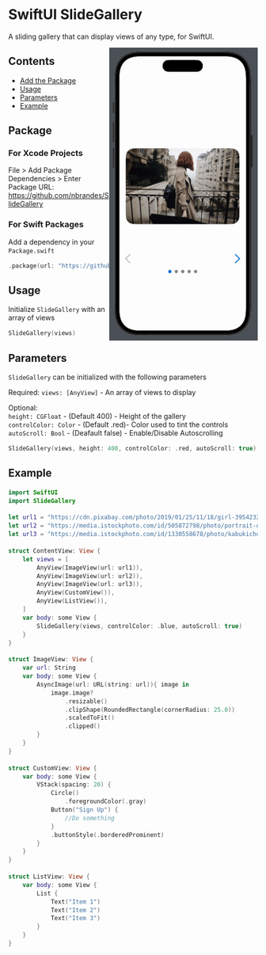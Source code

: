 # SwiftUI SlideGallery

A sliding gallery that can display views of any type, for SwiftUI.

<img src=https://raw.githubusercontent.com/nbrandes/SlideGallery/main/Docs/Media/slidegallery.gif width=300 align="right" />

## Contents

- [Add the Package](#package)
- [Usage](#usage)
- [Parameters](#parameters)
- [Example](#example)

## Package

### For Xcode Projects

File > Add Package Dependencies > Enter Package URL: https://github.com/nbrandes/SlideGallery

### For Swift Packages

Add a dependency in your `Package.swift`

```swift
.package(url: "https://github.com/nbrandes/SlideGallery.git"),
```

## Usage

Initialize `SlideGallery` with an array of views

```swift
SlideGallery(views)
```

## Parameters

`SlideGallery` can be initialized with the following parameters

Required:
`views: [AnyView]` - An array of views to display

Optional: \
`height: CGFloat` - (Default 400) - Height of the gallery \
`controlColor: Color` - (Default .red)- Color used to tint the controls \
`autoScroll: Bool` - (Deafault false) - Enable/Disable Autoscrolling
```swift
SlideGallery(views, height: 400, controlColor: .red, autoScroll: true)
```

## Example

```swift
import SwiftUI
import SlideGallery

let url1 = "https://cdn.pixabay.com/photo/2019/01/25/11/18/girl-3954232_1280.jpg"
let url2 = "https://media.istockphoto.com/id/505872798/photo/portrait-of-beautiful-girl-at-night.jpg?s=1024x1024&w=is&k=20&c=ERkdHgXzBQqhCx6C0D5WmEjbFcETV-xx2rtWX25rT50="
let url3 = "https://media.istockphoto.com/id/1330558678/photo/kabukicho-shinjuku-at-night.jpg?s=1024x1024&w=is&k=20&c=hVrI4ULidUBMzIBypa22-OvcTcFlmPu9xlXWHPD19b8="

struct ContentView: View {
    let views = [
        AnyView(ImageView(url: url1)),
        AnyView(ImageView(url: url2)),
        AnyView(ImageView(url: url3)),
        AnyView(CustomView()),
        AnyView(ListView()),
    ]
    var body: some View {
        SlideGallery(views, controlColor: .blue, autoScroll: true)
    }
}

struct ImageView: View {
    var url: String
    var body: some View {
        AsyncImage(url: URL(string: url)){ image in
            image.image?
                .resizable()
                .clipShape(RoundedRectangle(cornerRadius: 25.0))
                .scaledToFit()
                .clipped()
        }
    }
}

struct CustomView: View {
    var body: some View {
        VStack(spacing: 20) {
            Circle()
                .foregroundColor(.gray)
            Button("Sign Up") {
                //Do something
            }
            .buttonStyle(.borderedProminent)
        }
    }
}

struct ListView: View {
    var body: some View {
        List {
            Text("Item 1")
            Text("Item 2")
            Text("Item 3")
        }
    }
}
```


